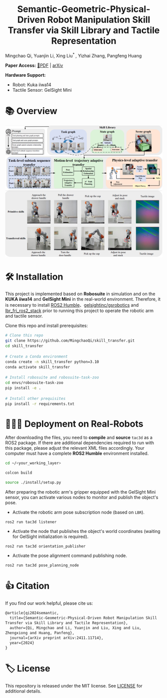 <h1 align="center">
Semantic-Geometric-Physical-Driven Robot Manipulation Skill Transfer
via Skill Library and Tactile Representation<br>
</h1>

Mingchao Qi, Yuanjin Li, Xing Liu<sup>* </sup>, Yizhai Zhang, Pangfeng Huang

**Paper Access:** [📝PDF](https://arxiv.org/pdf/2411.11714) | [arXiv](https://arxiv.org/abs/2411.11714)

**Hardware Support:** 
+ Robot: Kuka iiwa14 
+ Tactile Sensor: GelSight Mini



# 📚 Overview

![](./files/structure.png)
![](./files/experiment.png)

# 🛠️ Installation
This project is implemented based on **Robosuite** in simulation and on the **KUKA iiwa14** and **GelSight Mini** in the real-world environment. Therefore, it is necessary to install [ROS2 Humble](https://github.com/ros2)、[gelsightinc/gsrobotics](https://github.com/gelsightinc/gsrobotics) and [lbr_fri_ros2_stack](https://github.com/lbr-stack/lbr_fri_ros2_stack) prior to running this project to operate the robotic arm and tactile sensor.

Clone this repo and install prerequisites:

```bash
# Clone this repo
git clone https://github.com/MingchaoQi/skill_transfer.git
cd skill_transfer
    
# Create a Conda environment
conda create -n skill_transfer python=3.10
conda activate skill_transfer
    
# Install robosuite and robosuite-task-zoo
cd envs/robosuite-task-zoo
pip install -e .
    
# Install other prequisites
pip install -r requirements.txt
```

# 🧑🏻‍💻 Deployment on Real-Robots
After downloading the files, you need to **compile** and **source** `tac3d` as a ROS2 package. If there are additional dependencies required to run with this package, please adjust the relevant XML files accordingly. Your computer must have a complete **ROS2 Humble** environment installed.
```bash
cd ~/<your_working_layer>
```
```bash
colcon build
```

```bash
source ./install/setup.py
```

After preparing the robotic arm's gripper equipped with the GelSight Mini sensor, you can activate various nodes to monitor and publish the object's pose.

- Activate the robotic arm pose subscription node (based on `LBR`).
```python3
ros2 run tac3d listener
```

- Activate the node that publishes the object's world coordinates (waiting for GelSight initialization is required).
```python3
ros2 run tac3d orientation_publisher
```

- Activate the pose alignment command publishing node.
```python3
ros2 run tac3d pose_planning_node
```

# 👍 Citation
If you find our work helpful, please cite us:

```
@article{qi2024semantic,
  title={Semantic-Geometric-Physical-Driven Robot Manipulation Skill Transfer via Skill Library and Tactile Representation},
  author={Qi, Mingchao and Li, Yuanjin and Liu, Xing and Liu, Zhengxiong and Huang, Panfeng},
  journal={arXiv preprint arXiv:2411.11714},
  year={2024}
}
```

# 🏷️ License
This repository is released under the MIT license. See [LICENSE](./LICENSE) for additional details.
